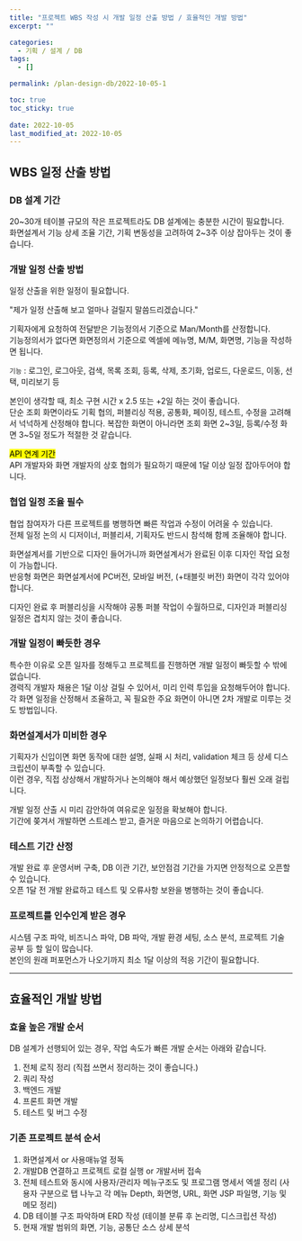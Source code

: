 ```yaml
---
title: "프로젝트 WBS 작성 시 개발 일정 산출 방법 / 효율적인 개발 방법"
excerpt: ""

categories:
  - 기획 / 설계 / DB
tags:
  - []

permalink: /plan-design-db/2022-10-05-1

toc: true
toc_sticky: true
 
date: 2022-10-05
last_modified_at: 2022-10-05
---
```


## WBS 일정 산출 방법

### DB 설계 기간
20~30개 테이블 규모의 작은 프로젝트라도 DB 설계에는 충분한 시간이 필요합니다.  
화면설계서 기능 상세 조율 기간, 기획 변동성을 고려하여 2~3주 이상 잡아두는 것이 좋습니다.

### 개발 일정 산출 방법
일정 산출을 위한 일정이 필요합니다.

"제가 일정 산출해 보고 얼마나 걸릴지 말씀드리겠습니다."

기획자에게 요청하여 전달받은 기능정의서 기준으로 Man/Month를 산정합니다.  
기능정의서가 없다면 화면정의서 기준으로 엑셀에 메뉴명, M/M, 화면명, 기능을 작성하면 됩니다.

`기능` : 로그인, 로그아웃, 검색, 목록 조회, 등록, 삭제, 초기화, 업로드, 다운로드, 이동, 선택, 미리보기 등

본인이 생각할 때, 최소 구현 시간 x 2.5 또는 +2일 하는 것이 좋습니다.  
단순 조회 화면이라도 기획 협의, 퍼블리싱 적용, 공통화, 페이징, 테스트, 수정을 고려해서 넉넉하게 산정해야 합니다.
복잡한 화면이 아니라면 조회 화면 2~3일, 등록/수정 화면 3~5일 정도가 적절한 것 같습니다.

<mark>API 연계 기간</mark>  
API 개발자와 화면 개발자의 상호 협의가 필요하기 때문에 1달 이상 일정 잡아두어야 합니다.

### 협업 일정 조율 필수
협업 참여자가 다른 프로젝트를 병행하면 빠른 작업과 수정이 어려울 수 있습니다.  
전체 일정 논의 시 디저이너, 퍼블리셔, 기획자도 반드시 참석해 함께 조율해야 합니다.

화면설계서를 기반으로 디자인 들어가니까 화면설계서가 완료된 이후 디자인 작업 요청이 가능합니다.  
반응형 화면은 화면설계서에 PC버전, 모바일 버전, (+태블릿 버전) 화면이 각각 있어야 합니다.

디자인 완료 후 퍼블리싱을 시작해야 공통 퍼블 작업이 수월하므로, 디자인과 퍼블리싱 일정은 겹치지 않는 것이 좋습니다.

### 개발 일정이 빠듯한 경우
특수한 이유로 오픈 일자를 정해두고 프로젝트를 진행하면 개발 일정이 빠듯할 수 밖에 없습니다.  
경력직 개발자 채용은 1달 이상 걸릴 수 있어서, 미리 인력 투입을 요청해두어야 합니다.  
각 화면 일정을 산정해서 조율하고, 꼭 필요한 주요 화면이 아니면 2차 개발로 미루는 것도 방법입니다.

### 화면설계서가 미비한 경우
기획자가 신입이면 화면 동작에 대한 설명, 실패 시 처리, validation 체크 등 상세 디스크립션이 부족할 수 있습니다.  
이런 경우, 직접 상상해서 개발하거나 논의해야 해서 예상했던 일정보다 훨씬 오래 걸립니다.

개발 일정 산출 시 미리 감안하여 여유로운 일정을 확보해야 합니다.  
기간에 쫒겨서 개발하면 스트레스 받고, 즐거운 마음으로 논의하기 어렵습니다.

### 테스트 기간 산정
개발 완료 후 운영서버 구축, DB 이관 기간, 보안점검 기간을 가지면 안정적으로 오픈할 수 있습니다.  
오픈 1달 전 개발 완료하고 테스트 및 오류사항 보완을 병행하는 것이 좋습니다.

### 프로젝트를 인수인계 받은 경우
시스템 구조 파악, 비즈니스 파악, DB 파악, 개발 환경 세팅, 소스 분석, 프로젝트 기술 공부 등 할 일이 많습니다.  
본인의 원래 퍼포먼스가 나오기까지 최소 1달 이상의 적응 기간이 필요합니다.

---

## 효율적인 개발 방법

### 효율 높은 개발 순서

DB 설계가 선행되어 있는 경우, 작업 속도가 빠른 개발 순서는 아래와 같습니다.

1. 전체 로직 정리 (직접 쓰면서 정리하는 것이 좋습니다.)
2. 쿼리 작성
3. 백엔드 개발
4. 프론트 화면 개발
5. 테스트 및 버그 수정

### 기존 프로젝트 분석 순서
1. 화면설계서 or 사용매뉴얼 정독
2. 개발DB 연결하고 프로젝트 로컬 실행 or 개발서버 접속
3. 전체 테스트와 동시에 사용자/관리자 메뉴구조도 및 프로그램 명세서 엑셀 정리
(사용자 구분으로 탭 나누고 각 메뉴 Depth, 화면명, URL, 화면 JSP 파일명, 기능 및 메모 정리)
4. DB 테이블 구조 파악하며 ERD 작성 (테이블 분류 후 논리명, 디스크립션 작성)
5. 현재 개발 범위의 화면, 기능, 공통단 소스 상세 분석
